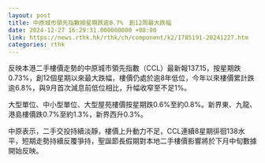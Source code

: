 ```yaml
---
layout: post
title: 中原城市領先指數按星期跌逾0.7%　創12周最大跌幅
date: 2024-12-27 16:29:31.000000000 +08:00
link: https://news.rthk.hk/rthk/ch/component/k2/1785191-20241227.htm
categories: rthk
---
```


反映本港二手樓價走勢的中原城市領先指數（CCL）最新報137.15，按星期跌0.73%，創12個星期以來最大跌幅，樓價仍處於逾8年低位，今年以來樓價累計跌逾6.8%，與9月首次減息前低位相比，升幅收窄至不足1%。

大型單位、中小型單位、大型屋苑樓價按星期跌0.6%至約0.8%。新界東、九龍、港島樓價跌0.7%至約1.3%，新界西升0.3%。

中原表示，二手交投持續淡靜，樓價上升動力不足，CCL連續8星期徘徊138水平，短期走勢持續反覆爭持，聖誕節長假期對本地二手樓價影響將於下月中旬數據開始反映。
